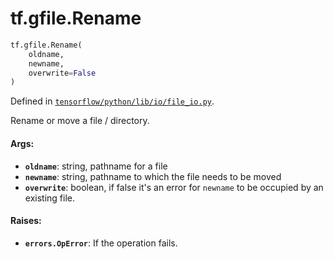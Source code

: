 <div itemscope itemtype="http://developers.google.com/ReferenceObject">
<meta itemprop="name" content="tf.gfile.Rename" />
</div>

# tf.gfile.Rename

``` python
tf.gfile.Rename(
    oldname,
    newname,
    overwrite=False
)
```



Defined in [`tensorflow/python/lib/io/file_io.py`](https://www.tensorflow.org/code/tensorflow/python/lib/io/file_io.py).

Rename or move a file / directory.

#### Args:

* <b>`oldname`</b>: string, pathname for a file
* <b>`newname`</b>: string, pathname to which the file needs to be moved
* <b>`overwrite`</b>: boolean, if false it's an error for `newname` to be occupied by
      an existing file.


#### Raises:

* <b>`errors.OpError`</b>: If the operation fails.